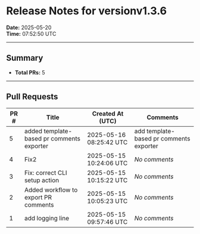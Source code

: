 # Release Notes for versionv1.3.6

**Date:** 2025-05-20  
**Time:** 07:52:50 UTC

---

## Summary

- **Total PRs:** 5

---

## Pull Requests

| PR # | Title | Created At (UTC) | Comments |
|------|-------|------------------|----------|
| 5 | added template-based pr comments exporter | 2025-05-16 08:25:42 UTC |add template-based pr comments exporter|
| 4 | Fix2 | 2025-05-15 10:24:06 UTC |_No comments_|
| 3 | Fix: correct CLI setup action | 2025-05-15 10:15:22 UTC |_No comments_|
| 2 |  Added workflow to export PR comments  | 2025-05-15 10:05:23 UTC |_No comments_|
| 1 | add logging line | 2025-05-15 09:57:46 UTC |_No comments_|
